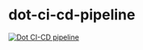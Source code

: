 # dot-ci-cd-pipeline

[![Dot CI-CD pipeline](https://github.com/JosephatEze/dot-ci-cd-pipeline/actions/workflows/ci-cd.yml/badge.svg)](https://github.com/JosephatEze/dot-ci-cd-pipeline/actions/workflows/ci-cd.yml)
